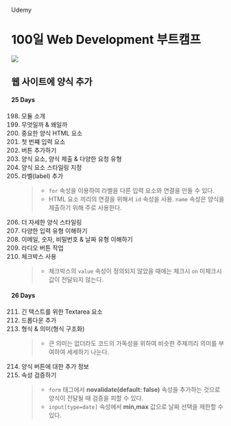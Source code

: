 Udemy

# 100일 Web Development 부트캠프

[<img src="https://img.shields.io/badge/github-%23121011.svg?style=for-the-badge&logo=github&logoColor=white" />](https://github.com/academind/100-days-of-web-development/)

## 웹 사이트에 양식 추가

#### 25 Days

198. 모듈 소개
199. 무엇일까 & 왜일까
200. 중요한 양식 HTML 요소
201. 첫 번쨰 입력 요소
202. 버튼 추가하기
203. 양식 요소, 양식 제출 & 다양한 요청 유형
204. 양식 요소 스타일링 지정
205. 라벨(label) 추가
     > - `for` 속성을 이용하여 라벨을 다른 입력 요소와 연결을 만들 수 있다.
     > - HTML 요소 끼리의 연결을 위해서 `id` 속성을 사용. `name` 속성은 양식을 제출하기 위해 주로 사용한다.
206. 더 자세한 양식 스타일링
207. 다양한 입력 유형 이해하기
208. 이메일, 숫자, 비밀번호 & 날짜 유형 이해하기
209. 라디오 버튼 작업
210. 체크박스 사용
     > - 체크박스의 `value` 속성이 정의되지 않았을 때에는 체크시 `on` 미체크시 값이 전달되지 않는다.

#### 26 Days

211. 긴 텍스트를 위한 Textarea 요소
212. 드롭다운 추가
213. 형식 & 의미(형식 구조화)
     > - 큰 의미는 없더라도 코드의 가독성을 위하여 비슷한 주제끼리 의미를 부여하여 세세하기 나눈다.
214. 양식 버튼에 대한 추가 정보
215. 속성 검증하기
     > - `form` 태그에서 **novalidate(default: false)** 속성을 추가하는 것으로 양식이 전달될 때 검증을 피할 수 있다.
     > - `input[type=date]` 속성에서 **min,max** 값으로 날짜 선택을 제한할 수 있다.
